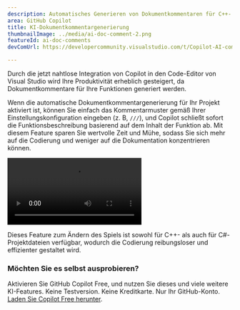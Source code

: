 ```yaml
---
description: Automatisches Generieren von Dokumentkommentaren für C++- und C#-Funktionen.
area: GitHub Copilot
title: KI-Dokumentkommentargenerierung
thumbnailImage: ../media/ai-doc-comment-2.png
featureId: ai-doc-comments
devComUrl: https://developercommunity.visualstudio.com/t/Copilot-AI-comment-generation-on-method/10744262

---
```



Durch die jetzt nahtlose Integration von Copilot in den Code-Editor von Visual Studio wird Ihre Produktivität erheblich gesteigert, da Dokumentkommentare für Ihre Funktionen generiert werden.

Wenn die automatische Dokumentkommentargenerierung für Ihr Projekt aktiviert ist, können Sie einfach das Kommentarmuster gemäß Ihrer Einstellungskonfiguration eingeben (z. B, `///`), und Copilot schließt sofort die Funktionsbeschreibung basierend auf dem Inhalt der Funktion ab. Mit diesem Feature sparen Sie wertvolle Zeit und Mühe, sodass Sie sich mehr auf die Codierung und weniger auf die Dokumentation konzentrieren können.

![KI-Dokumentkommentare](../media/ai-doc-comments-2.mp4)

Dieses Feature zum Ändern des Spiels ist sowohl für C++- als auch für C#-Projektdateien verfügbar, wodurch die Codierung reibungsloser und effizienter gestaltet wird.

### Möchten Sie es selbst ausprobieren?
Aktivieren Sie GitHub Copilot Free, und nutzen Sie dieses und viele weitere KI-Features.
 Keine Testversion. Keine Kreditkarte. Nur Ihr GitHub-Konto. [Laden Sie Copilot Free herunter](https://github.com/settings/copilot).
